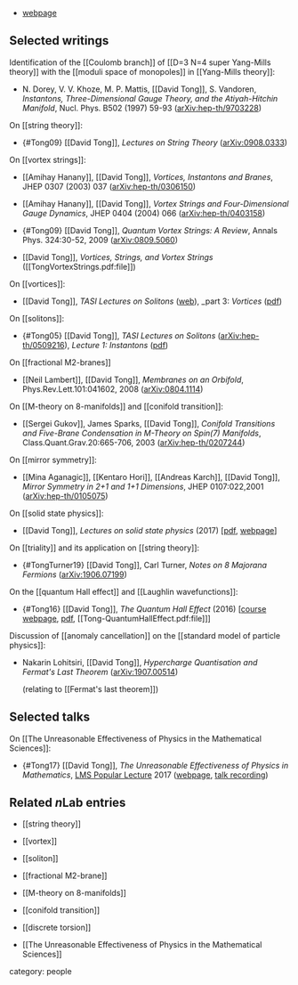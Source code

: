 

* [webpage](http://www.damtp.cam.ac.uk/user/tong/)

## Selected writings

Identification of the [[Coulomb branch]] of [[D=3 N=4 super Yang-Mills theory]] with the [[moduli space of monopoles]] in [[Yang-Mills theory]]:

* N. Dorey, V. V. Khoze, M. P. Mattis, [[David Tong]], S. Vandoren, _Instantons, Three-Dimensional Gauge Theory, and the Atiyah-Hitchin Manifold_, Nucl. Phys. B502 (1997) 59-93 ([arXiv:hep-th/9703228](https://arxiv.org/abs/hep-th/9703228))


On [[string theory]]:

* {#Tong09} [[David Tong]], _Lectures on String Theory_ ([arXiv:0908.0333](https://arxiv.org/abs/0908.0333))

On [[vortex strings]]:

* [[Amihay Hanany]], [[David Tong]], _Vortices, Instantons and Branes_, JHEP 0307 (2003) 037 ([arXiv:hep-th/0306150](https://arxiv.org/abs/hep-th/0306150))

* [[Amihay Hanany]], [[David Tong]], _Vortex Strings and Four-Dimensional Gauge Dynamics_, JHEP 0404 (2004) 066 ([arXiv:hep-th/0403158](https://arxiv.org/abs/hep-th/0403158))

* {#Tong09} [[David Tong]], _Quantum Vortex Strings: A Review_, Annals Phys. 324:30-52, 2009 ([arXiv:0809.5060](https://arxiv.org/abs/0809.5060))

* [[David Tong]], _Vortices, Strings, and Vortex Strings_ ([[TongVortexStrings.pdf:file]])



On [[vortices]]:

* [[David Tong]], _TASI Lectures on Solitons_ ([web](http://www.damtp.cam.ac.uk/user/tong/tasi.html)), _part 3: _Vortices_ ([pdf](http://www.damtp.cam.ac.uk/user/tong/tasi/vortex.pdf)) 

On [[solitons]]:

* {#Tong05} [[David Tong]], _TASI Lectures on Solitons_ ([arXiv:hep-th/0509216](https://arxiv.org/abs/hep-th/0509216)), _Lecture 1: Instantons_ ([pdf](http://www.damtp.cam.ac.uk/user/tong/tasi/instanton.pdf))


On [[fractional M2-branes]]

* [[Neil Lambert]], [[David Tong]], _Membranes on an Orbifold_, Phys.Rev.Lett.101:041602, 2008 ([arXiv:0804.1114](https://arxiv.org/abs/0804.1114))

On [[M-theory on 8-manifolds]] and [[conifold transition]]:

* [[Sergei Gukov]], James Sparks, [[David Tong]], _Conifold Transitions and Five-Brane Condensation in M-Theory on $Spin(7)$ Manifolds_, Class.Quant.Grav.20:665-706, 2003 ([arXiv:hep-th/0207244](https://arxiv.org/abs/hep-th/0207244))

On [[mirror symmetry]]:

* [[Mina Aganagic]], [[Kentaro Hori]], [[Andreas Karch]], [[David Tong]], _Mirror Symmetry in 2+1 and 1+1 Dimensions_, JHEP 0107:022,2001 ([arXiv:hep-th/0105075](http://arxiv.org/abs/hep-th/0105075))

On [[solid state physics]]:

* [[David Tong]], *Lectures on solid state physics* (2017) $[$[pdf](http://www.damtp.cam.ac.uk/user/tong/aqm/solidstate.pdf), [webpage](http://www.damtp.cam.ac.uk/user/tong/solidstate.html)$]$



On [[triality]] and its application on [[string theory]]:

* {#TongTurner19} [[David Tong]], Carl Turner, _Notes on 8 Majorana Fermions_ ([arXiv:1906.07199](https://arxiv.org/abs/1906.07199))

On the [[quantum Hall effect]] and [[Laughlin wavefunctions]]:

* {#Tong16} [[David Tong]], *The Quantum Hall Effect* (2016) $[$[course webpage](https://www.damtp.cam.ac.uk/user/tong/qhe.html), [pdf](http://www.damtp.cam.ac.uk/user/tong/qhe/qhe.pdf), [[Tong-QuantumHallEffect.pdf:file]]$]$


Discussion of [[anomaly cancellation]] on the [[standard model of particle physics]]:

* Nakarin Lohitsiri, [[David Tong]], _Hypercharge Quantisation and Fermat's Last Theorem_ ([arXiv:1907.00514](https://arxiv.org/abs/1907.00514))

  (relating to [[Fermat's last theorem]])

## Selected talks

On [[The Unreasonable Effectiveness of Physics in the Mathematical Sciences]]:

* {#Tong17} [[David Tong]], _The Unreasonable Effectiveness of Physics in Mathematics_, [LMS Popular Lecture](https://www.lms.ac.uk/events/popular-lectures) 2017 ([webpage](https://www.maths.cam.ac.uk/features/lms-popular-lecture-unreasonable-effectiveness-physics-mathematics-david-tong), [talk recording](https://youtu.be/UVuKyZ4pBzg))

## Related $n$Lab entries

* [[string theory]]

* [[vortex]]

* [[soliton]]

* [[fractional M2-brane]]

* [[M-theory on 8-manifolds]]

* [[conifold transition]]

* [[discrete torsion]]

* [[The Unreasonable Effectiveness of Physics in the Mathematical Sciences]]

category: people

